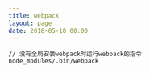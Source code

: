 ```yaml
---
title: webpack
layout: page
date: 2018-05-18 00:00
---
```


```
// 没有全局安装webpack时运行webpack的指令
node_modules/.bin/webpack
```

